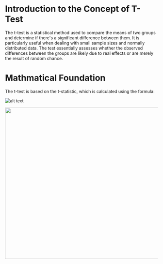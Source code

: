 # Introduction to the Concept of T-Test

The t-test is a statistical method used to compare the means of two groups and determine if there's a significant difference between them. 
It is particularly useful when dealing with small sample sizes and normally distributed data.
The test essentially assesses whether the observed differences between the groups are likely due to real effects or are merely the result of random chance.

# Mathmatical Foundation

The t-test is based on the t-statistic, which is calculated using the formula:


![alt text](https://miro.medium.com/v2/resize:fit:1400/1*YXr3MuM8cUOYjoyBv9ocZg.png)


<img src="https://miro.medium.com/v2/resize:fit:1400/1*YXr3MuM8cUOYjoyBv9ocZg.png" width="700" height="500">
